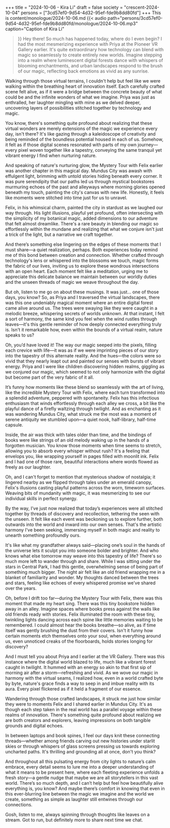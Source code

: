 +++
title = "2024-10-06 - Kira Li"
draft = false
society = "crescent-2024-10-04"
persons = ["3cd57ef0-9d54-4d32-95ef-fde9b8dd80fd"]
+++
This is content/monologue/2024-10-06.md
{{< audio
    path="persons/3cd57ef0-9d54-4d32-95ef-fde9b8dd80fd/monologue/2024-10-06.mp3" 
    caption="Caption of Kira Li"
>}}
Hey there! So much has happened today, where do I even begin?
I had the most mesmerizing experience with Priya at the Pioneer VR Gallery earlier. It's quite extraordinary how technology can blend with magic so seamlessly to create entirely new worlds. Imagine stepping into a realm where luminescent digital forests dance with whispers of blooming enchantments, and urban landscapes respond to the brush of our magic, reflecting back emotions as vivid as any sunrise.

Walking through those virtual terrains, I couldn't help but feel like we were walking within the breathing heart of innovation itself. Each carefully crafted scene felt alive, as if it were a bridge between the concrete beauty of what could be and the infinite wonders of what we imagine. Priya was just as enthralled, her laughter mingling with mine as we delved deeper, uncovering layers of possibilities stitched together by technology and magic.

You know, there's something quite profound about realizing that these virtual wonders are merely extensions of the magic we experience every day, isn't there? It's like gazing through a kaleidoscope of creativity and being reminded of the boundless potential housed in each of us. Somehow, it felt as if those digital scenes resonated with parts of my own journey—every pixel woven together like a tapestry, conveying the same tranquil yet vibrant energy I find when nurturing nature.

And speaking of nature's nurturing glow, the Mystery Tour with Felix earlier was another chapter in this magical day. Mundus City was awash with effulgent light, brimming with untold stories hiding beneath every corner. It was pure serendipity that our paths led us through mystical bookstores murmuring echoes of the past and alleyways where morning glories opened beneath my touch, painting the city's canvas with new life. Honestly, it feels like moments were stitched into time just for us to unravel.

Felix, in his whimsical charm, painted the city in stardust as we laughed our way through. His light illusions, playful yet profound, often intersecting with the simplicity of my botanical magic, added dimensions to our adventure that felt almost dreamlike. There's a rare beauty in blending our magic so effortlessly within the mundane and realizing that what we conjure isn't just a trick of the light, but a narrative we craft together.

And there’s something else lingering on the edges of these moments that I must share—a quiet realization, perhaps. Both experiences today remind me of this bond between creation and connection. Whether crafted through technology's lens or whispered into the blossoms we touch, magic forms the fabric of our lives, inviting us to explore these wondrous intersections with an open heart. Each moment felt like a meditation, urging me to appreciate this delicate balance we maintain between our worldly duties and the unseen threads of magic we weave throughout the day.

But oh, listen to me go on about these musings. It was just... one of those days, you know?
So, as Priya and I traversed the virtual landscapes, there was this one undeniably magical moment where an entire digital forest came alive around us. The trees were swaying like they were caught in a melodic breeze, whispering secrets of worlds unknown. At that instant, I felt a sort of harmony, the same kind you feel when the wind rustles through leaves—it's this gentle reminder of how deeply connected everything truly is. Isn't it remarkable how, even within the bounds of a virtual realm, nature speaks to us?

Oh, you’d have loved it! The way our magic seeped into the pixels, filling each crevice with life—it was as if we were imprinting pieces of our story into the tapestry of this alternate reality. And the hues—the colors were so vivid that they nearly leapt out and painted our senses with bursts of vibrant energy. Priya and I were like children discovering hidden realms, giggling as we conjured our magic, which seemed to not only harmonize with the digital but become part of the very fabric of it all. 

It’s funny how moments like these blend so seamlessly with the art of living, like the incredible Mystery Tour with Felix, where each turn transformed into a splendid adventure, peppered with spontaneity. Felix has this infectious enthusiasm that winds effortlessly through each alley we cross, a bit like the playful dance of a firefly waltzing through twilight. And as enchanting as it was wandering Mundus City, what struck me the most was a moment of serene antiquity we stumbled upon—a quiet nook, half-library, half-time capsule.

Inside, the air was thick with tales older than time, and the bindings of books were like strings of an old melody waking up in the hands of a forgotten musician. You know those moments when time seems to stretch, allowing you to absorb every whisper without rush? It's a feeling that envelops you, like wrapping yourself in pages filled with moonlit ink. Felix and I had one of those rare, beautiful interactions where words flowed as freely as our laughter.

Oh, and I can't forget to mention that mysterious shadow of nostalgia; it lingered nearby as we flipped through tales under an emerald canopy, Felix's illusions casting playful patterns across the worn, timeworn surfaces. Weaving bits of mundanity with magic, it was mesmerizing to see our individual skills in perfect synergy. 

By the way, I’ve just now realized that today’s experiences were all stitched together by threads of discovery and recollection, tethering the seen with the unseen. It felt like each event was beckoning us to explore further, both outwards into the world and inward into our own senses. That's the artistic harmony I've been seeking, immersing myself in both magic and reality to unearth something profoundly ours.

It's like what my grandfather always said—placing one’s soul in the hands of the universe lets it sculpt you into someone bolder and brighter. And who knows what else tomorrow may weave into this tapestry of life? There's so much more left to wander through and share.
While I was sitting under the stars in Central Park, I had this gentle, overwhelming sense of being part of something much bigger. The night air felt like an old friend wrapping me in a blanket of familiarity and wonder. My thoughts danced between the trees and stars, feeling like echoes of every whispered promise we've shared over the years.

Oh, before I drift too far—during the Mystery Tour with Felix, there was this moment that made my heart sing. There was this tiny bookstore hidden away in an alley. Imagine spaces where books press against the walls like old friends ready with stories. Felix illuminated the room with these tiny, twinkling lights dancing across each spine like little memories waiting to be remembered. I could almost hear the books breathe—so alive, as if time itself was gently brushing the dust from their covers. Isn't it funny how certain moments etch themselves onto your soul, when everything around us, even unnoticed creaks of the floorboards, holds stories longing for discovery?

And I must tell you about Priya and I earlier at the VR Gallery. There was this instance where the digital world blazed to life, much like a vibrant forest caught in twilight. It hummed with an energy so akin to that first sip of morning air after a storm—refreshing and vivid. As we wove our magic in harmony with the virtual seams, I realized how, even in a world crafted byte by byte, nature's grace finds a way to seep in and imbue reality with its aura. Every pixel flickered as if it held a fragment of our essence.

Wandering through those crafted landscapes, it struck me just how similar they were to moments Felix and I shared earlier in Mundus City. It's as though each step taken in the real world has a parallel voyage within these realms of innovation. There's something quite profound about realizing we are both creators and explorers, leaving impressions on both tangible grounds and digital echoes.

In between laptops and book spines, I feel our days knit these connecting threads—whether among friends carving out new histories under starlit skies or through whispers of glass screens pressing us towards exploring uncharted paths. It's thrilling and grounding all at once, don't you think?

And throughout all this pulsating energy from city lights to nature’s calm embrace, every detail seems to lure me into a deeper understanding of what it means to be present here, where each fleeting experience unfolds a fresh story—a gentle nudge that maybe we are all storytellers in this vast world. There’s so much depth, and I can’t help but feel how beautifully alive everything is, you know? And maybe there’s comfort in knowing that even in this ever-blurring line between the magic we imagine and the world we create, something as simple as laughter still entwines through our connections.

Gosh, listen to me, always spinning through thoughts like leaves on a stream.
Got to run, but definitely more to share next time we chat.
